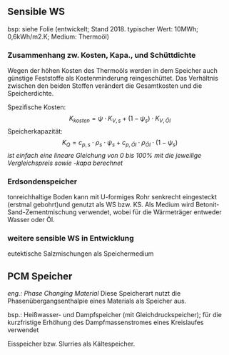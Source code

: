 ## Sensible WS
bsp: siehe Folie (entwickelt; Stand 2018. typischer Wert: 10MWh; 0,6kWh/m2.K; Medium: Thermoöl)

### Zusammenhang zw. Kosten, Kapa., und Schüttdichte
Wegen der höhen Kosten des Thermoöls werden in dem Speicher auch günstige Feststoffe als Kostenminderung reingeschüttet. Das Verhältnis zwischen den beiden Stoffen verändert die Gesamtkosten und die Speicherdichte.

Spezifische Kosten: $$K_{kosten} = \psi \cdot K_{V,s} + (1-\psi_s) \cdot K_{V,Öl}$$
Speicherkapazität: $$K_Q = c_{p,s} \cdot \rho_s \cdot \psi_s + c_{p,Öl} \cdot \rho_{Öl} \cdot (1-\psi_s)$$
*ist einfach eine lineare Gleichung von 0 bis 100% mit die jeweilige Vergleichspreis sowie -kapa berechnet*

### Erdsondenspeicher
tonreichhaltige Boden kann mit U-formiges Rohr senkrecht eingesteckt (erstmal gebohrt)und genutzt als WS bzw. KS. Als Medium wird Betonit-Sand-Zementmischung verwendet, wobei für die Wärmeträger entweder Wasser oder Öl.

### weitere sensible WS in Entwicklung
eutektische Salzmischungen als Speichermedium

## PCM Speicher
*eng.: Phase Changing Material*
Diese Speicherart nutzt die Phasenübergangsenthalpie eines Materials als Speicher aus.

bsp.: Heißwasser- und Dampfspeicher (mit Gleichdruckspeicher); für die kurzfristige Erhöhung des Dampfmassenstromes eines Kreislaufes verwendet

Eisspeicher bzw. Slurries als Kältespeicher.